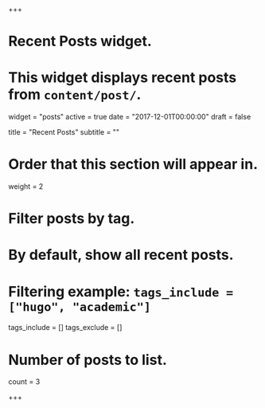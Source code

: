 +++
# Recent Posts widget.
# This widget displays recent posts from `content/post/`.

widget = "posts"
active = true
date = "2017-12-01T00:00:00"
draft = false

title = "Recent Posts"
subtitle = ""

# Order that this section will appear in.
weight = 2

# Filter posts by tag.
#  By default, show all recent posts.
#  Filtering example: `tags_include = ["hugo", "academic"]`
tags_include = []
tags_exclude = []

# Number of posts to list.
count = 3

+++
